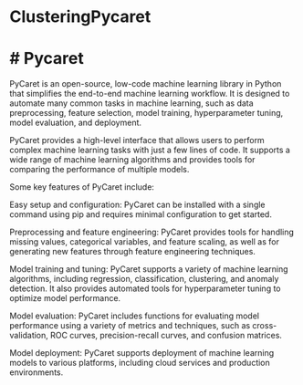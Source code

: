 # ClusteringPycaret
# # Pycaret
PyCaret is an open-source, low-code machine learning library in Python that simplifies the end-to-end machine learning workflow. It is designed to automate many common tasks in machine learning, such as data preprocessing, feature selection, model training, hyperparameter tuning, model evaluation, and deployment.

PyCaret provides a high-level interface that allows users to perform complex machine learning tasks with just a few lines of code. It supports a wide range of machine learning algorithms and provides tools for comparing the performance of multiple models.

Some key features of PyCaret include:

Easy setup and configuration: PyCaret can be installed with a single command using pip and requires minimal configuration to get started.

Preprocessing and feature engineering: PyCaret provides tools for handling missing values, categorical variables, and feature scaling, as well as for generating new features through feature engineering techniques.

Model training and tuning: PyCaret supports a variety of machine learning algorithms, including regression, classification, clustering, and anomaly detection. It also provides automated tools for hyperparameter tuning to optimize model performance.

Model evaluation: PyCaret includes functions for evaluating model performance using a variety of metrics and techniques, such as cross-validation, ROC curves, precision-recall curves, and confusion matrices.

Model deployment: PyCaret supports deployment of machine learning models to various platforms, including cloud services and production environments.
